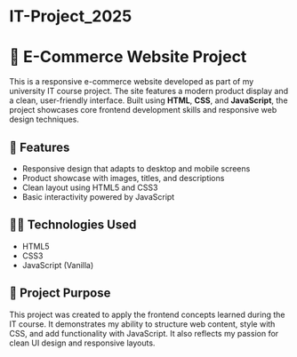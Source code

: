 # IT-Project_2025
# 🛒 E-Commerce Website Project

This is a responsive e-commerce website developed as part of my university IT course project. The site features a modern product display and a clean, user-friendly interface. Built using **HTML**, **CSS**, and **JavaScript**, the project showcases core frontend development skills and responsive web design techniques.

## 📌 Features

- Responsive design that adapts to desktop and mobile screens
- Product showcase with images, titles, and descriptions
- Clean layout using HTML5 and CSS3
- Basic interactivity powered by JavaScript

## 🧑‍💻 Technologies Used

- HTML5  
- CSS3  
- JavaScript (Vanilla)


## 🎯 Project Purpose

This project was created to apply the frontend concepts learned during the IT course. It demonstrates my ability to structure web content, style with CSS, and add functionality with JavaScript. It also reflects my passion for clean UI design and responsive layouts.



